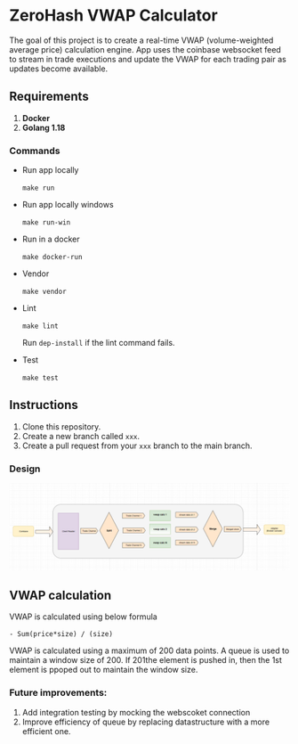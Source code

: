 # ZeroHash VWAP Calculator

The goal of this project is to create a real-time VWAP (volume-weighted average price) calculation engine. App uses the coinbase websocket feed to stream in trade executions and update the VWAP for each trading pair as updates become available. 

## Requirements

1. **Docker**
2. **Golang 1.18**


### Commands

* Run app locally
    
    ```make run ```
    
* Run app locally windows

    ```make run-win ```

* Run in a docker
    
    ```make docker-run```

* Vendor 
    
    ```make vendor```

* Lint
    
    ```make lint```

    Run 
    ```dep-install```
    if the lint command fails.

* Test

    ```make test```

Instructions
-----

1. Clone this repository.
2. Create a new branch called `xxx`.
3. Create a pull request from your `xxx` branch to the main branch.

### Design

![VWAP design](/doc/design/design.PNG?raw=true "Data flow")

## VWAP calculation

VWAP is calculated using below formula
    
    - Sum(price*size) / (size)
    
VWAP is calculated using a maximum of 200 data points. A queue is used to maintain a window size of 200. If 201the element is pushed in, then the 1st element is ppoped out to maintain the window size.

### Future improvements:

1. Add integration testing by mocking the webscoket connection
2. Improve efficiency of queue by replacing datastructure with a more efficient one.

